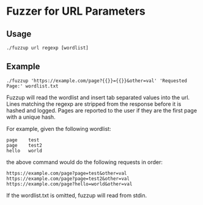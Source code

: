 # Fuzzer for URL Parameters

## Usage 
`./fuzzup url regexp [wordlist]`

## Example
`./fuzzup 'https://example.com/page?{{}}={{}}&other=val' 'Requested Page:' wordlist.txt`

Fuzzup will read the wordlist and insert tab separated values into the url.
Lines matching the regexp are stripped from the response before it is hashed
and logged. Pages are reported to the user if they are the first page
with a unique hash.

For example, given the following wordlist:
```
page	test
page	test2
hello	world
```
the above command would do the following requests in order:
```
https://example.com/page?page=test&other=val
https://example.com/page?page=test2&other=val
https://example.com/page?hello=world&other=val
```

If the wordlist.txt is omitted, fuzzup will read from stdin.
